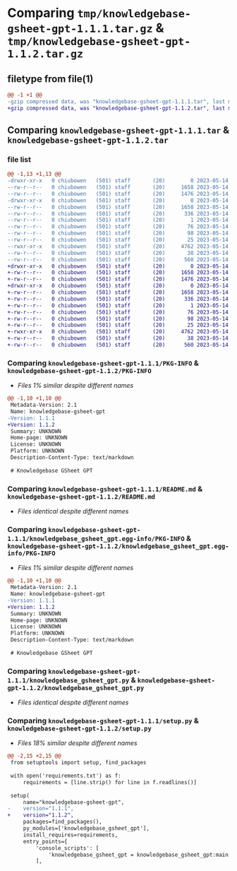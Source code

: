 # Comparing `tmp/knowledgebase-gsheet-gpt-1.1.1.tar.gz` & `tmp/knowledgebase-gsheet-gpt-1.1.2.tar.gz`

## filetype from file(1)

```diff
@@ -1 +1 @@
-gzip compressed data, was "knowledgebase-gsheet-gpt-1.1.1.tar", last modified: Sun May 14 09:34:57 2023, max compression
+gzip compressed data, was "knowledgebase-gsheet-gpt-1.1.2.tar", last modified: Sun May 14 12:11:05 2023, max compression
```

## Comparing `knowledgebase-gsheet-gpt-1.1.1.tar` & `knowledgebase-gsheet-gpt-1.1.2.tar`

### file list

```diff
@@ -1,13 +1,13 @@
-drwxr-xr-x   0 chiubowen   (501) staff       (20)        0 2023-05-14 09:34:57.300608 knowledgebase-gsheet-gpt-1.1.1/
--rw-r--r--   0 chiubowen   (501) staff       (20)     1658 2023-05-14 09:34:57.300493 knowledgebase-gsheet-gpt-1.1.1/PKG-INFO
--rw-r--r--   0 chiubowen   (501) staff       (20)     1476 2023-05-14 09:34:57.000000 knowledgebase-gsheet-gpt-1.1.1/README.md
-drwxr-xr-x   0 chiubowen   (501) staff       (20)        0 2023-05-14 09:34:57.300310 knowledgebase-gsheet-gpt-1.1.1/knowledgebase_gsheet_gpt.egg-info/
--rw-r--r--   0 chiubowen   (501) staff       (20)     1658 2023-05-14 09:34:57.000000 knowledgebase-gsheet-gpt-1.1.1/knowledgebase_gsheet_gpt.egg-info/PKG-INFO
--rw-r--r--   0 chiubowen   (501) staff       (20)      336 2023-05-14 09:34:57.000000 knowledgebase-gsheet-gpt-1.1.1/knowledgebase_gsheet_gpt.egg-info/SOURCES.txt
--rw-r--r--   0 chiubowen   (501) staff       (20)        1 2023-05-14 09:34:57.000000 knowledgebase-gsheet-gpt-1.1.1/knowledgebase_gsheet_gpt.egg-info/dependency_links.txt
--rw-r--r--   0 chiubowen   (501) staff       (20)       76 2023-05-14 09:34:57.000000 knowledgebase-gsheet-gpt-1.1.1/knowledgebase_gsheet_gpt.egg-info/entry_points.txt
--rw-r--r--   0 chiubowen   (501) staff       (20)       98 2023-05-14 09:34:57.000000 knowledgebase-gsheet-gpt-1.1.1/knowledgebase_gsheet_gpt.egg-info/requires.txt
--rw-r--r--   0 chiubowen   (501) staff       (20)       25 2023-05-14 09:34:57.000000 knowledgebase-gsheet-gpt-1.1.1/knowledgebase_gsheet_gpt.egg-info/top_level.txt
--rwxr-xr-x   0 chiubowen   (501) staff       (20)     4762 2023-05-14 09:34:57.000000 knowledgebase-gsheet-gpt-1.1.1/knowledgebase_gsheet_gpt.py
--rw-r--r--   0 chiubowen   (501) staff       (20)       38 2023-05-14 09:34:57.300642 knowledgebase-gsheet-gpt-1.1.1/setup.cfg
--rw-r--r--   0 chiubowen   (501) staff       (20)      560 2023-05-14 09:34:57.000000 knowledgebase-gsheet-gpt-1.1.1/setup.py
+drwxr-xr-x   0 chiubowen   (501) staff       (20)        0 2023-05-14 12:11:05.218661 knowledgebase-gsheet-gpt-1.1.2/
+-rw-r--r--   0 chiubowen   (501) staff       (20)     1658 2023-05-14 12:11:05.218550 knowledgebase-gsheet-gpt-1.1.2/PKG-INFO
+-rw-r--r--   0 chiubowen   (501) staff       (20)     1476 2023-05-14 12:11:05.000000 knowledgebase-gsheet-gpt-1.1.2/README.md
+drwxr-xr-x   0 chiubowen   (501) staff       (20)        0 2023-05-14 12:11:05.218362 knowledgebase-gsheet-gpt-1.1.2/knowledgebase_gsheet_gpt.egg-info/
+-rw-r--r--   0 chiubowen   (501) staff       (20)     1658 2023-05-14 12:11:05.000000 knowledgebase-gsheet-gpt-1.1.2/knowledgebase_gsheet_gpt.egg-info/PKG-INFO
+-rw-r--r--   0 chiubowen   (501) staff       (20)      336 2023-05-14 12:11:05.000000 knowledgebase-gsheet-gpt-1.1.2/knowledgebase_gsheet_gpt.egg-info/SOURCES.txt
+-rw-r--r--   0 chiubowen   (501) staff       (20)        1 2023-05-14 12:11:05.000000 knowledgebase-gsheet-gpt-1.1.2/knowledgebase_gsheet_gpt.egg-info/dependency_links.txt
+-rw-r--r--   0 chiubowen   (501) staff       (20)       76 2023-05-14 12:11:05.000000 knowledgebase-gsheet-gpt-1.1.2/knowledgebase_gsheet_gpt.egg-info/entry_points.txt
+-rw-r--r--   0 chiubowen   (501) staff       (20)       98 2023-05-14 12:11:05.000000 knowledgebase-gsheet-gpt-1.1.2/knowledgebase_gsheet_gpt.egg-info/requires.txt
+-rw-r--r--   0 chiubowen   (501) staff       (20)       25 2023-05-14 12:11:05.000000 knowledgebase-gsheet-gpt-1.1.2/knowledgebase_gsheet_gpt.egg-info/top_level.txt
+-rwxr-xr-x   0 chiubowen   (501) staff       (20)     4762 2023-05-14 12:11:05.000000 knowledgebase-gsheet-gpt-1.1.2/knowledgebase_gsheet_gpt.py
+-rw-r--r--   0 chiubowen   (501) staff       (20)       38 2023-05-14 12:11:05.218703 knowledgebase-gsheet-gpt-1.1.2/setup.cfg
+-rw-r--r--   0 chiubowen   (501) staff       (20)      560 2023-05-14 12:11:05.000000 knowledgebase-gsheet-gpt-1.1.2/setup.py
```

### Comparing `knowledgebase-gsheet-gpt-1.1.1/PKG-INFO` & `knowledgebase-gsheet-gpt-1.1.2/PKG-INFO`

 * *Files 1% similar despite different names*

```diff
@@ -1,10 +1,10 @@
 Metadata-Version: 2.1
 Name: knowledgebase-gsheet-gpt
-Version: 1.1.1
+Version: 1.1.2
 Summary: UNKNOWN
 Home-page: UNKNOWN
 License: UNKNOWN
 Platform: UNKNOWN
 Description-Content-Type: text/markdown
 
 # Knowledgebase GSheet GPT
```

### Comparing `knowledgebase-gsheet-gpt-1.1.1/README.md` & `knowledgebase-gsheet-gpt-1.1.2/README.md`

 * *Files identical despite different names*

### Comparing `knowledgebase-gsheet-gpt-1.1.1/knowledgebase_gsheet_gpt.egg-info/PKG-INFO` & `knowledgebase-gsheet-gpt-1.1.2/knowledgebase_gsheet_gpt.egg-info/PKG-INFO`

 * *Files 1% similar despite different names*

```diff
@@ -1,10 +1,10 @@
 Metadata-Version: 2.1
 Name: knowledgebase-gsheet-gpt
-Version: 1.1.1
+Version: 1.1.2
 Summary: UNKNOWN
 Home-page: UNKNOWN
 License: UNKNOWN
 Platform: UNKNOWN
 Description-Content-Type: text/markdown
 
 # Knowledgebase GSheet GPT
```

### Comparing `knowledgebase-gsheet-gpt-1.1.1/knowledgebase_gsheet_gpt.py` & `knowledgebase-gsheet-gpt-1.1.2/knowledgebase_gsheet_gpt.py`

 * *Files identical despite different names*

### Comparing `knowledgebase-gsheet-gpt-1.1.1/setup.py` & `knowledgebase-gsheet-gpt-1.1.2/setup.py`

 * *Files 18% similar despite different names*

```diff
@@ -2,15 +2,15 @@
 from setuptools import setup, find_packages
 
 with open('requirements.txt') as f:
     requirements = [line.strip() for line in f.readlines()]
 
 setup(
     name="knowledgebase-gsheet-gpt",
-    version="1.1.1",
+    version="1.1.2",
     packages=find_packages(),
     py_modules=['knowledgebase_gsheet_gpt'],
     install_requires=requirements,
     entry_points={
         'console_scripts': [
             'knowledgebase_gsheet_gpt = knowledgebase_gsheet_gpt:main',
         ],
```

